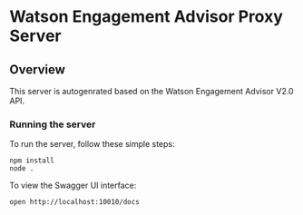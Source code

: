 # Watson Engagement Advisor Proxy Server

## Overview
This server is autogenrated based on the Watson Engagement Advisor V2.0 API.

### Running the server
To run the server, follow these simple steps:

```
npm install
node .
```

To view the Swagger UI interface:

```
open http://localhost:10010/docs
```

